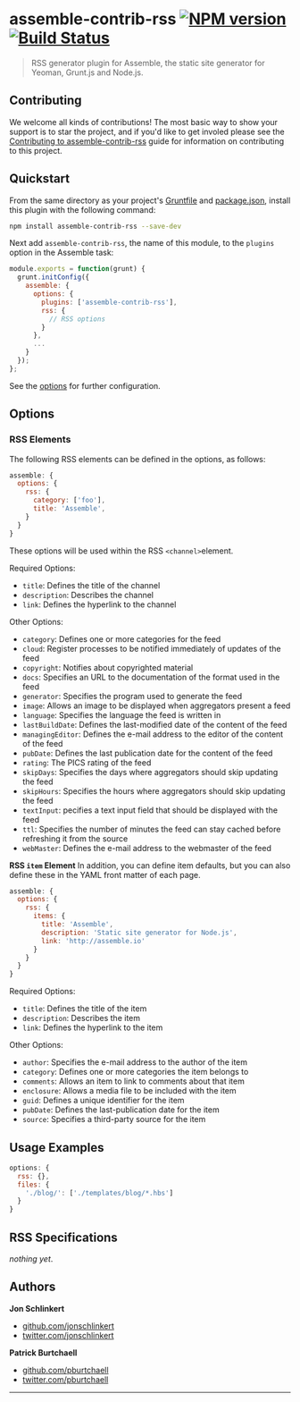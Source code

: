 # assemble-contrib-rss [![NPM version](https://badge.fury.io/js/assemble-contrib-rss.png)](http://badge.fury.io/js/assemble-contrib-rss)  [![Build Status](https://travis-ci.org/assemble/assemble-contrib-rss.png)](https://travis-ci.org/assemble/assemble-contrib-rss)

> RSS generator plugin for Assemble, the static site generator for Yeoman, Grunt.js and Node.js.

## Contributing
We welcome all kinds of contributions! The most basic way to show your support is to star the project, and if you'd like to get involed please see the [Contributing to assemble-contrib-rss](https://github.com/assemble/assemble-contrib-rss/blob/master/CONTRIBUTING.md) guide for information on contributing to this project.

## Quickstart
From the same directory as your project's [Gruntfile][Getting Started] and [package.json][], install this plugin with the following command:
```bash
npm install assemble-contrib-rss --save-dev
```

Next add `assemble-contrib-rss`, the name of this module, to the `plugins` option in the Assemble task:
```js
module.exports = function(grunt) {
  grunt.initConfig({
    assemble: {
      options: {
        plugins: ['assemble-contrib-rss'],
        rss: {
          // RSS options
        }
      },
      ...
    }
  });
};
```

See the [options](#options) for further configuration.


## Options
### RSS Elements

The following RSS elements can be defined in the options, as follows: 
```js
assemble: {
  options: {
    rss: {
      category: ['foo'],
      title: 'Assemble',
    }
  }
}
```

These options will be used within the RSS `<channel>`element.

Required Options:
* `title`: Defines the title of the channel 
* `description`: Describes the channel 
* `link`: Defines the hyperlink to the channel 

Other Options:
* `category`: Defines one or more categories for the feed 
* `cloud`: Register processes to be notified immediately of updates of the feed 
* `copyright`: Notifies about copyrighted material 
* `docs`: Specifies an URL to the documentation of the format used in the feed 
* `generator`: Specifies the program used to generate the feed 
* `image`: Allows an image to be displayed when aggregators present a feed 
* `language`: Specifies the language the feed is written in 
* `lastBuildDate`: Defines the last-modified date of the content of the feed 
* `managingEditor`: Defines the e-mail address to the editor of the content of the feed 
* `pubDate`: Defines the last publication date for the content of the feed 
* `rating`: The PICS rating of the feed 
* `skipDays`: Specifies the days where aggregators should skip updating the feed 
* `skipHours`: Specifies the hours where aggregators should skip updating the feed 
* `textInput`: pecifies a text input field that should be displayed with the feed 
* `ttl`: Specifies the number of minutes the feed can stay cached before refreshing it from the source 
* `webMaster`: Defines the e-mail address to the webmaster of the feed 


**RSS `item` Element**
In addition, you can define item defaults, but you can also define these in the YAML front matter of each page.

```js
assemble: {
  options: {
    rss: {
      items: {
        title: 'Assemble',
        description: 'Static site generator for Node.js',
        link: 'http://assemble.io'
      }
    }
  }
}
```

Required Options: 
* `title`: Defines the title of the item 
* `description`: Describes the item 
* `link`: Defines the hyperlink to the item 

Other Options:
* `author`: Specifies the e-mail address to the author of the item 
* `category`: Defines one or more categories the item belongs to 
* `comments`: Allows an item to link to comments about that item 
* `enclosure`: Allows a media file to be included with the item 
* `guid`: Defines a unique identifier for the item 
* `pubDate`: Defines the last-publication date for the item 
* `source`: Specifies a third-party source for the item 


## Usage Examples
```js
options: {
  rss: {},
  files: {
    './blog/': ['./templates/blog/*.hbs']
  }
}
```

## RSS Specifications
_nothing yet_.

## Authors

**Jon Schlinkert**
+ [github.com/jonschlinkert](https://github.com/jonschlinkert)
+ [twitter.com/jonschlinkert](http://twitter.com/jonschlinkert)

**Patrick Burtchaell**
+ [github.com/pburtchaell](http://github.com/pburtchaell)
+ [twitter.com/pburtchaell](http://twitter.com/pburtchaell)

***
[grunt]: http://gruntjs.com/
[Getting Started]: https://github.com/gruntjs/grunt/blob/devel/docs/getting_started.md
[package.json]: https://npmjs.org/doc/json.html

